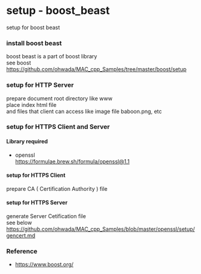 setup - boost_beast
===============

setup for  boost beast <br/>

###  install boost beast 
boost beast is a part of boost library <br/>
see boost <br/>
https://github.com/ohwada/MAC_cpp_Samples/tree/master/boost/setup <br/>


### setup for HTTP Server
prepare document root directory like www  <br/>
place index html file  <br/>
and files that client can access like image file baboon.png, etc  <br/>

### setup for HTTPS Client and Server

#### Library required <br/>
- openssl <br/>
https://formulae.brew.sh/formula/openssl@1.1 <br/>

#### setup for HTTPS Client
 prepare CA ( Certification Authority ) file <br/>

#### setup for HTTPS Server
generate Server Cetification file <br/>
see below <br/>
https://github.com/ohwada/MAC_cpp_Samples/blob/master/openssl/setup/gencert.md <br/>


### Reference <br/>
- https://www.boost.org/



